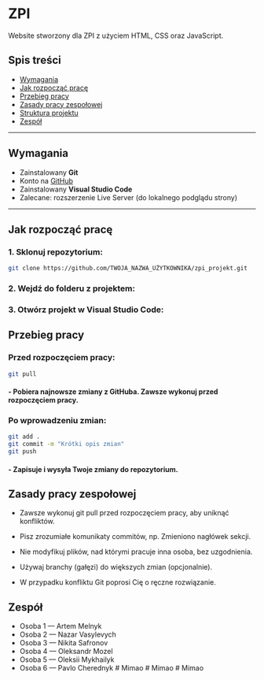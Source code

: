 # ZPI 

Website stworzony dla ZPI z użyciem HTML, CSS oraz JavaScript.

## Spis treści

- [Wymagania](#wymagania)
- [Jak rozpocząć pracę](#jak-rozpocząć-pracę)
- [Przebieg pracy](#przebieg-pracy)
- [Zasady pracy zespołowej](#zasady-pracy-zespołowej)
- [Struktura projektu](#struktura-projektu)
- [Zespół](#zespół)

---

## Wymagania

- Zainstalowany **Git**
- Konto na [GitHub](https://github.com)
- Zainstalowany **Visual Studio Code**
- Zalecane: rozszerzenie Live Server (do lokalnego podglądu strony)

---

## Jak rozpocząć pracę

### 1. Sklonuj repozytorium:

```bash
git clone https://github.com/TWOJA_NAZWA_UŻYTKOWNIKA/zpi_projekt.git
```
### 2. Wejdź do folderu z projektem:

### 3. Otwórz projekt w Visual Studio Code:

## Przebieg pracy

### Przed rozpoczęciem pracy:

```bash
git pull
```
#### - Pobiera najnowsze zmiany z GitHuba. Zawsze wykonuj przed rozpoczęciem pracy.

### Po wprowadzeniu zmian:

```bash
git add .
git commit -m "Krótki opis zmian"
git push
```
#### - Zapisuje i wysyła Twoje zmiany do repozytorium.

## Zasady pracy zespołowej
- Zawsze wykonuj git pull przed rozpoczęciem pracy, aby uniknąć konfliktów.

- Pisz zrozumiałe komunikaty commitów, np. Zmieniono nagłówek sekcji.

- Nie modyfikuj plików, nad którymi pracuje inna osoba, bez uzgodnienia.

- Używaj branchy (gałęzi) do większych zmian (opcjonalnie).

- W przypadku konfliktu Git poprosi Cię o ręczne rozwiązanie.

## Zespół
- Osoba 1 — Artem Melnyk
- Osoba 2 — Nazar Vasylevych
- Osoba 3 — Nikita Safronov
- Osoba 4 — Oleksandr Mozel
- Osoba 5 — Oleksii Mykhailyk
- Osoba 6 — Pavlo Cherednyk
#   M i m a o  
 #   M i m a o  
 #   M i m a o  
 